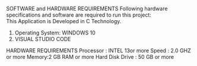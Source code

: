 SOFTWARE and HARDWARE REQUIREMENTS 
Following hardware specifications and software are required to run this project:  
This Application is Developed in C Technology. 
1)	Operating System: WINDOWS 10 
2)	 VISUAL STUDIO CODE

HARDWARE REQUIREMENTS
Processor : INTEL 13or more 
Speed : 2.0 GHZ or more 
Memory:2 GB RAM or more 
Hard Disk Drive : 50 GB or more
